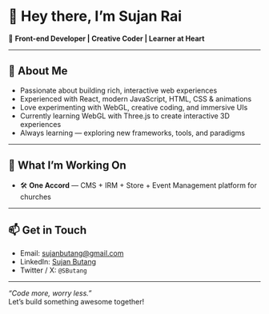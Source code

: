 # 👋 Hey there, I’m **Sujan Rai**

🎯 **Front-end Developer | Creative Coder | Learner at Heart**

---

## 🚀 About Me

- Passionate about building rich, interactive web experiences  
- Experienced with React, modern JavaScript, HTML, CSS & animations  
- Love experimenting with WebGL, creative coding, and immersive UIs
- Currently learning WebGL with Three.js to create interactive 3D experiences  
- Always learning — exploring new frameworks, tools, and paradigms

---

## 🔧 What I’m Working On

- 🛠️ **One Accord** — CMS + IRM + Store + Event Management platform for churches  

---

## 📫 Get in Touch

- Email: sujanbutang@gmail.com  
- LinkedIn: [Sujan Butang](https://np.linkedin.com/in/sujan-butang-b29594232)  
- Twitter / X: `@SButang`

---

*“Code more, worry less.”*  
Let’s build something awesome together!  
